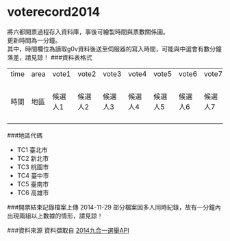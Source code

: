 voterecord2014
==============

將六都開票過程存入資料庫，事後可繪製時間與票數關係圖。<br>
更新時間為一分鐘。<br>
其中，時間欄位為讀取g0v資料後送至伺服器的寫入時間，可能與中選會有數分鐘落差，請見諒！
###資料表格式
<table>
<tr><td>time</td><td>area</td><td>vote1</td><td>vote2</td><td>vote3</td><td>vote4</td><td>vote5</td><td>vote6</td><td>vote7</td><td>open</td></tr>
<tr><td>時間</td><td>地區</td><td>候選人1</td><td>候選人2</td><td>候選人3</td><td>候選人4</td><td>候選人5</td><td>候選人6</td><td>候選人7</td><td>已送投開票所數</td></tr>
</table>

###地區代碼
* TC1 臺北市
* TC2 新北市
* TC3 桃園市
* TC4 臺中市
* TC5 臺南市
* TC6 高雄市


###開票結束記錄檔案上傳
2014-11-29  部分檔案因多人同時紀錄，故有一分鐘內出現兩組以上數據的情形，請見諒！

###資料來源
資料擷取自 [2014九合一選舉API](http://vote2014.g0v.ronny.tw)